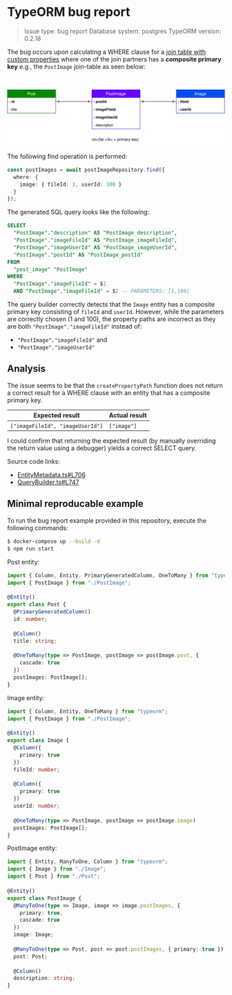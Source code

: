# TypeORM bug report

> Issue type: bug report
> Database system: postgres
> TypeORM version: 0.2.18


The bug occurs upon calculating a WHERE clause for a [join table with custom properties](https://typeorm.io/#/many-to-many-relations/many-to-many-relations-with-custom-properties) where one of the join partners has a **composite primary key** e.g., the `PostImage` join-table as seen below:

<br />
<p align="center">
<img src="./docs/er-schema.svg" />
</p>

The following find operation is performed:
``` ts
const postImages = await postImageRepository.find({
  where: {
    image: { fileId: 1, userId: 100 }
  }
});
```

The generated SQL query looks like the following:

``` sql
SELECT
  "PostImage"."description" AS "PostImage_description",
  "PostImage"."imageFileId" AS "PostImage_imageFileId",
  "PostImage"."imageUserId" AS "PostImage_imageUserId",
  "PostImage"."postId" AS "PostImage_postId"
FROM
  "post_image" "PostImage"
WHERE
  "PostImage"."imageFileId" = $1
  AND "PostImage"."imageFileId" = $2 -- PARAMETERS: [1,100]

```

The query builder correctly detects that the `Image` entity has a composite primary key consisting of `fileId` and `userId`. However, while the parameters are correctly chosen (1 and 100), the property paths are incorrect as they are both `"PostImage"."imageFileId"` instead of:

* `"PostImage"."imageFileId"` and
* `"PostImage"."imageUserId"`

## Analysis

The issue seems to be that the `createPropertyPath` function does not return a correct result for a WHERE clause with an entity that has a composite primary key.

| Expected result                  | Actual result |
| -------------------------------- | ------------- |
| `["imageFileId", "imageUserId"]` | `["image"]`   |

I could confirm that returning the expected result (by manually overriding the return value using a debugger) yields a correct SELECT query.

Source code links:

* [EntityMetadata.ts#L706](https://github.com/typeorm/typeorm/blob/5e00e81626c41e0445b46922fb74903e5f790cd5/src/metadata/EntityMetadata.ts#L706)
* [QueryBuilder.ts#L747](https://github.com/typeorm/typeorm/blob/master/src/query-builder/QueryBuilder.ts#L747)


## Minimal reproducable example

To run the bug report example provided in this repository, execute the following commands:

``` sh
$ docker-compose up --build -d
$ npm run start
```

Post entity:
``` ts
import { Column, Entity, PrimaryGeneratedColumn, OneToMany } from "typeorm";
import { PostImage } from "./PostImage";

@Entity()
export class Post {
  @PrimaryGeneratedColumn()
  id: number;

  @Column()
  title: string;

  @OneToMany(type => PostImage, postImage => postImage.post, {
    cascade: true
  })
  postImages: PostImage[];
}

```

Image entity:
``` ts
import { Column, Entity, OneToMany } from "typeorm";
import { PostImage } from "./PostImage";

@Entity()
export class Image {
  @Column({
    primary: true
  })
  fileId: number;

  @Column({
    primary: true
  })
  userId: number;

  @OneToMany(type => PostImage, postImage => postImage.image)
  postImages: PostImage[];
}

```

PostImage entity:
``` ts
import { Entity, ManyToOne, Column } from "typeorm";
import { Image } from "./Image";
import { Post } from "./Post";

@Entity()
export class PostImage {
  @ManyToOne(type => Image, image => image.postImages, {
    primary: true,
    cascade: true
  })
  image: Image;

  @ManyToOne(type => Post, post => post.postImages, { primary: true })
  post: Post;

  @Column()
  description: string;
}

```
